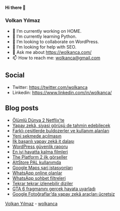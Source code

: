 #### Hi there 👋

### Volkan Yılmaz

- 🔭 I’m currently working on HOME.
- 🌱 I’m currently learning Python.
- 👯 I’m looking to collaborate on WordPress.
- 🤔 I’m looking for help with SEO.
- 💬 Ask me about https://wolkanca.com/
- 📫 How to reach me: wolkanca@gmail.com

## Social
- Twitter: https://twitter.com/wolkanca
- Linkedin: https://www.linkedin.com/in/wolkanca/



## Blog posts
<!-- BLOG-POST-LIST:START -->
- [Ölümlü Dünya 2 Netflix’te](https://wolkanca.com/olumlu-dunya-2-netflixte/)
- [Yapay zekâ, siyasi görüşü de tahmin edebilecek](https://wolkanca.com/yapay-zeka-siyasi-gorusu-de-tahmin-edebilecek/)
- [Farklı çeşitlerde buldozerler ve kullanım alanları](https://wolkanca.com/farkli-cesitlerde-buldozerler-ve-kullanim-alanlari/)
- [Yeni sekmede açılmasın](https://wolkanca.com/yeni-sekmede-acilmasin/)
- [İlk başarılı yapay zekâ it dalaşı](https://wolkanca.com/ilk-basarili-yapay-zeka-it-dalasi/)
- [WordPress güvenlik raporu](https://wolkanca.com/wordpress-guvenlik-raporu/)
- [En iyi hayatta kalma filmleri](https://wolkanca.com/en-iyi-hayatta-kalma-filmleri/)
- [The Platform 2 ilk görseller](https://wolkanca.com/the-platform-2-ilk-gorseller/)
- [AltStore PAL kullanımda](https://wolkanca.com/altstore-pal-kullanimda/)
- [Google Maps şarj istasyonları](https://wolkanca.com/google-maps-sarj-istasyonlari/)
- [WhatsApp online olanlar](https://wolkanca.com/whatsapp-online-olanlar/)
- [WhatsApp sohbet filtreleri](https://wolkanca.com/whatsapp-sohbet-filtreleri/)
- [Tekrar tekrar izlenebilir diziler](https://wolkanca.com/tekrar-tekrar-izlenebilir-diziler/)
- [GTA 6 fragmanını gerçek hayata uyarladı](https://wolkanca.com/gta-6-fragmanini-gercek-hayata-uyarladi/)
- [Google Fotoğraflar’da yapay zekâ araçları ücretsiz](https://wolkanca.com/google-fotograflarda-yapay-zeka-araclari-ucretsiz/)
<!-- BLOG-POST-LIST:END -->


[Volkan Yılmaz](https://volkanyilmaz.com.tr/) - [wolkanca](https://wolkanca.com/)
